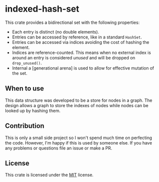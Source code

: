 # indexed-hash-set

This crate provides a bidirectional set with the following properties:
- Each entry is distinct (no double elements).
- Entries can be accessed by reference, like in a standard `HashSet`.
- Entries can be accessed via indices avoiding the cost of hashing the element.
- Indices are reference-counted. This means when no external index is around
  an entry is considered _unused_ and will be dropped on `drop_unused()`.
- Internal a [generational arena] is used to allow for effective mutation
  of the set.

## When to use

This data structure was developed to be a store for nodes in a graph. The design
allows a graph to store the indexes of nodes while nodes can be looked up by
hashing them.

## Contribution

This is only a small side project so I won't spend much time on perfecting the
code. However, I'm happy if this is used by someone else. If you have any
problems or questions file an issue or make a PR.

## License

This crate is licensed under the [MIT](./LICENSE) license.
